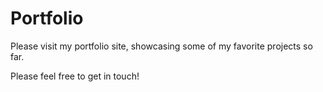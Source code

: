 # Portfolio

Please visit my portfolio site, showcasing some of my favorite projects so far.

Please feel free to get in touch!

